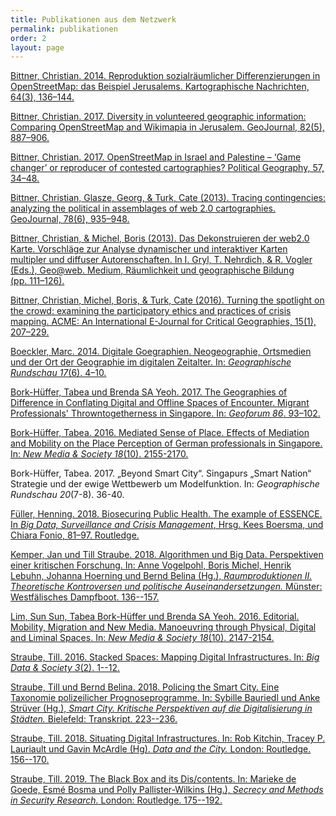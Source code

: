 ```yaml
---
title: Publikationen aus dem Netzwerk 
permalink: publikationen
order: 2
layout: page
---
```


[Bittner, Christian. 2014. Reproduktion sozialräumlicher Differenzierungen in OpenStreetMap: das Beispiel Jerusalems. Kartographische Nachrichten, 64(3), 136–144.](http://www.geographie.nat.uni-erlangen.de/wp-content/uploads/Bittner-2014-Reproduktion-sozialr%C3%A4umlicher-Differenzierungen-in-OpenStreetMap.pdf)

[Bittner, Christian. 2017. Diversity in volunteered geographic information: Comparing OpenStreetMap and Wikimapia in Jerusalem. GeoJournal, 82(5), 887–906.](https://link.springer.com/article/10.1007/s10708-016-9721-3)

[Bittner, Christian. 2017. OpenStreetMap in Israel and Palestine – ‘Game changer’ or reproducer of contested cartographies? Political Geography, 57, 34–48.](http://www.sciencedirect.com/science/article/pii/S096262981630035X)

[Bittner, Christian, Glasze, Georg, & Turk, Cate (2013). Tracing contingencies: analyzing the political in assemblages of web 2.0 cartographies. GeoJournal, 78(6), 935–948.](http://www.geographie.nat.uni-erlangen.de/wp-content/uploads/Bittner-Glasze-et-al.-2013-Tracing-contingencies.pdf)

[Bittner, Christian, & Michel, Boris (2013). Das Dekonstruieren der web2.0 Karte. Vorschläge zur Analyse dynamischer und interaktiver Karten multipler und diffuser Autorenschaften. In I. Gryl, T. Nehrdich, & R. Vogler (Eds.), Geo@web. Medium, Räumlichkeit und geographische Bildung (pp. 111–126).](http://www.geographie.nat.uni-erlangen.de/wp-content/uploads/Bittner-Michel-2013-Das-Dekonstruieren-der-web2.0-Karte.pdf)

[Bittner, Christian, Michel, Boris, & Turk, Cate (2016). Turning the spotlight on the crowd: examining the participatory ethics and practices of crisis mapping. ACME: An International E-Journal for Critical Geographies, 15(1), 207–229.](http://ojs.unbc.ca/index.php/acme/article/view/1238/1165)

[Boeckler, Marc. 2014. Digitale Goegraphien. Neogeographie, Ortsmedien und der Ort der Geographie im digitalen Zeitalter. In: *Geographische Rundschau 17*(6). 4–10.](http://www.geographischerundschau.de/heft/51140600/Ausgabe-Juni-Heft-6-2014-Digitale-Geographie)

[Bork-Hüffer, Tabea und Brenda SA Yeoh. 2017. The Geographies of Difference in Conflating Digital and Offline Spaces of Encounter. Migrant Professionals' Throwntogetherness in Singapore. In: *Geoforum 86*. 93–102.](https://authors.elsevier.com/a/1VlOO3pILIFJ0)

[Bork-Hüffer, Tabea. 2016. Mediated Sense of Place. Effects of Mediation and Mobility on the Place Perception of German professionals in Singapore. In: *New Media & Society 18*(10). 2155-2170.](http://journals.sagepub.com/doi/abs/10.1177/1461444816655611)

Bork-Hüffer, Tabea. 2017. „Beyond Smart City“. Singapurs „Smart Nation“ Strategie und der ewige Wettbewerb um Modelfunktion. In: *Geographische Rundschau 20*(7-8). 36-40.

[Füller, Henning. 2018. Biosecuring Public Health. The example of ESSENCE. In *Big Data, Surveillance and Crisis Management*, Hrsg. Kees Boersma, und Chiara Fonio, 81–97. Routledge.](https://www.routledge.com/Big-Data-Surveillance-and-Crisis-Management/Boersma-Fonio/p/book/9781138195431)

[Kemper, Jan und Till Straube. 2018. Algorithmen und Big Data. Perspektiven einer kritischen Forschung. In: Anne Vogelpohl, Boris Michel, Henrik Lebuhn, Johanna Hoerning und Bernd Belina (Hg.), *Raumproduktionen II. Theoretische Kontroversen und politische Auseinandersetzungen.* Münster: Westfälisches Dampfboot. 136--157.](https://www.dampfboot-verlag.de/shop/artikel/raumproduktionen-ii_1)

[Lim, Sun Sun, Tabea Bork-Hüffer und Brenda SA Yeoh. 2016. Editorial. Mobility, Migration and New Media. Manoeuvring through Physical, Digital and Liminal Spaces. In: *New Media & Society 18*(10). 2147-2154.](http://journals.sagepub.com/doi/abs/10.1177/1461444816655610?rss=1)

[Straube, Till. 2016. Stacked Spaces: Mapping Digital Infrastructures. In: *Big Data & Society 3*(2). 1--12.](http://bds.sagepub.com/content/3/2/2053951716642456)

[Straube, Till und Bernd Belina. 2018. Policing the Smart City. Eine Taxonomie polizeilicher Prognoseprogramme. In: Sybille Bauriedl und Anke Strüver (Hg.), *Smart City. Kritische Perspektiven auf die Digitalisierung in Städten.* Bielefeld: Transkript. 223--236.](https://www.transcript-verlag.de/978-3-8376-4336-7/smart-city-kritische-perspektiven-auf-die-digitalisierung-in-staedten/)

[Straube, Till. 2018. Situating Digital Infrastructures. In: Rob Kitchin, Tracey P. Lauriault und Gavin McArdle (Hg). *Data and the City.* London: Routledge. 156--170.](https://www.routledge.com/Data-and-the-City/Kitchin-Lauriault-McArdle/p/book/9781138222632)

[Straube, Till. 2019. The Black Box and its Dis/contents. In: Marieke de Goede, Esmé Bosma und Polly Pallister-Wilkins (Hg.), *Secrecy and Methods in Security Research.* London: Routledge. 175--192.](https://www.taylorfrancis.com/books/9780429398186)
